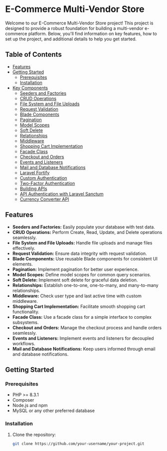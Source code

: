 # E-Commerce Multi-Vendor Store

Welcome to our E-Commerce Multi-Vendor Store project! This project is designed to provide a robust foundation for building a multi-vendor e-commerce platform. Below, you'll find information on key features, how to set up the project, and additional details to help you get started.

## Table of Contents

- [Features](#features)
- [Getting Started](#getting-started)
  - [Prerequisites](#prerequisites)
  - [Installation](#installation)
- [Key Components](#key-components)
  - [Seeders and Factories](#seeders-and-factories)
  - [CRUD Operations](#crud-operations)
  - [File System and File Uploads](#file-system-and-file-uploads)
  - [Request Validation](#request-validation)
  - [Blade Components](#blade-components)
  - [Pagination](#pagination)
  - [Model Scopes](#model-scopes)
  - [Soft Delete](#soft-delete)
  - [Relationships](#relationships)
  - [Middleware](#middleware)
  - [Shopping Cart Implementation](#shopping-cart-implementation)
  - [Facade Class](#facade-class)
  - [Checkout and Orders](#checkout-and-orders)
  - [Events and Listeners](#events-and-listeners)
  - [Mail and Database Notifications](#mail-and-database-notifications)
  - [Laravel Fortify](#laravel-fortify)
  - [Custom Authentication](#custom-authentication)
  - [Two-Factor Authentication](#two-factor-authentication)
  - [Building APIs](#building-apis)
  - [API Authentication with Laravel Sanctum](#api-authentication-with-laravel-sanctum)
  - [Currency Converter API](#currency-converter-api)

## Features

- **Seeders and Factories:** Easily populate your database with test data.
- **CRUD Operations:** Perform Create, Read, Update, and Delete operations seamlessly.
- **File System and File Uploads:** Handle file uploads and manage files effectively.
- **Request Validation:** Ensure data integrity with request validation.
- **Blade Components:** Use reusable Blade components for consistent UI elements.
- **Pagination:** Implement pagination for better user experience.
- **Model Scopes:** Define model scopes for common query scenarios.
- **Soft Delete:** Implement soft delete for graceful data deletion.
- **Relationships:** Establish one-to-one, one-to-many, and many-to-many relationships.
- **Middleware:** Check user type and last active time with custom middleware.
- **Shopping Cart Implementation:** Facilitate smooth shopping cart functionality.
- **Facade Class:** Use a facade class for a simple interface to complex subsystems.
- **Checkout and Orders:** Manage the checkout process and handle orders seamlessly.
- **Events and Listeners:** Implement events and listeners for decoupled workflows.
- **Mail and Database Notifications:** Keep users informed through email and database notifications.

## Getting Started

### Prerequisites

- PHP >= 8.3.1
- Composer
- Node.js and npm
- MySQL or any other preferred database

### Installation

1. Clone the repository:

   ```bash
   git clone https://github.com/your-username/your-project.git
